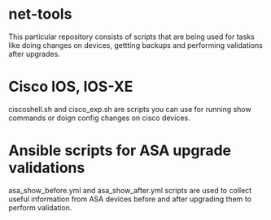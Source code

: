 # net-tools
This particular repository consists of scripts that are being used for tasks like doing changes on devices, gettting backups and performing validations after upgrades.
# Cisco IOS, IOS-XE
ciscoshell.sh and cisco_exp.sh are scripts you can use for running show commands or doign config changes on cisco devices.
# Ansible scripts for ASA upgrade validations
asa_show_before.yml and asa_show_after.yml scripts are used to collect useful information from ASA devices before and after upgrading them to perform validation.
